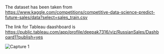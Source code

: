The dataset has been taken from https://www.kaggle.com/competitions/competitive-data-science-predict-future-sales/data?select=sales_train.csv

The link for Tableau daashboard is https://public.tableau.com/app/profile/deepak7316/viz/RussianSales/Dashboard1?publish=yes



![Capture 1](https://user-images.githubusercontent.com/30076790/183058057-50a417a3-7a56-47ac-b6b6-1674de70dd53.PNG)
